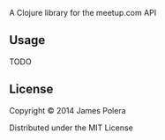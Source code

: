 A Clojure library for the meetup.com API

## Usage

TODO

## License

Copyright © 2014 James Polera

Distributed under the MIT License
